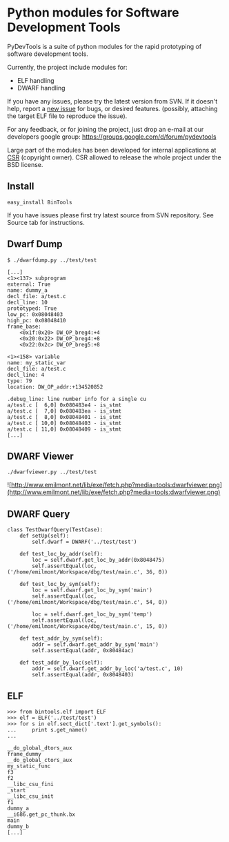 # Python modules for Software Development Tools #
PyDevTools is a suite of python modules for the rapid prototyping of software development tools.

Currently, the project include modules for:
  * ELF handling
  * DWARF handling

If you have any issues, please try the latest version from SVN. If it doesn't help, report a [new issue](http://code.google.com/p/pydevtools/issues/entry) for bugs, or desired features. (possibly, attaching the target ELF file to reproduce the issue).

For any feedback, or for joining the project, just drop an e-mail at our developers google group: https://groups.google.com/d/forum/pydevtools

Large part of the modules has been developed for internal applications at [CSR](http://www.csr.com) (copyright owner).
CSR allowed to release the whole project under the BSD license.

## Install ##
```
easy_install BinTools
```
If you have issues please first try latest source from SVN repository. See Source tab for instructions.

## Dwarf Dump ##
```
$ ./dwarfdump.py ../test/test

[...]
<1><137> subprogram
external: True
name: dummy_a
decl_file: a/test.c
decl_line: 10
prototyped: True
low_pc: 0x08048403
high_pc: 0x08048410
frame_base: 
    <0x1f:0x20> DW_OP_breg4:+4
    <0x20:0x22> DW_OP_breg4:+8
    <0x22:0x2c> DW_OP_breg5:+8

<1><158> variable
name: my_static_var
decl_file: a/test.c
decl_line: 4
type: 79
location: DW_OP_addr:+134520852

.debug_line: line number info for a single cu
a/test.c [  6,0] 0x080483e4 - is_stmt
a/test.c [  7,0] 0x080483ea - is_stmt
a/test.c [  8,0] 0x08048401 - is_stmt
a/test.c [ 10,0] 0x08048403 - is_stmt
a/test.c [ 11,0] 0x08048409 - is_stmt
[...]
```

## DWARF Viewer ##
```
./dwarfviewer.py ../test/test
```

![http://www.emilmont.net/lib/exe/fetch.php?media=tools:dwarfviewer.png](http://www.emilmont.net/lib/exe/fetch.php?media=tools:dwarfviewer.png)

## DWARF Query ##
```
class TestDwarfQuery(TestCase):
    def setUp(self):
        self.dwarf = DWARF('../test/test')
    
    def test_loc_by_addr(self):
        loc = self.dwarf.get_loc_by_addr(0x8048475)
        self.assertEqual(loc, ('/home/emilmont/Workspace/dbg/test/main.c', 36, 0))
    
    def test_loc_by_sym(self):
        loc = self.dwarf.get_loc_by_sym('main')
        self.assertEqual(loc, ('/home/emilmont/Workspace/dbg/test/main.c', 54, 0)) 
        
        loc = self.dwarf.get_loc_by_sym('temp')
        self.assertEqual(loc, ('/home/emilmont/Workspace/dbg/test/main.c', 15, 0))
    
    def test_addr_by_sym(self):
        addr = self.dwarf.get_addr_by_sym('main')
        self.assertEqual(addr, 0x80484ac)
    
    def test_addr_by_loc(self):
        addr = self.dwarf.get_addr_by_loc('a/test.c', 10)
        self.assertEqual(addr, 0x8048403)
```

## ELF ##
```
>>> from bintools.elf import ELF
>>> elf = ELF('../test/test')
>>> for s in elf.sect_dict['.text'].get_symbols():
...     print s.get_name()
... 

__do_global_dtors_aux
frame_dummy
__do_global_ctors_aux
my_static_func
f3
f2
__libc_csu_fini
_start
__libc_csu_init
f1
dummy_a
__i686.get_pc_thunk.bx
main
dummy_b
[...]
```